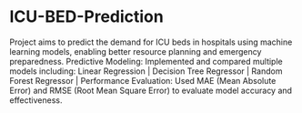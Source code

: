 # ICU-BED-Prediction
Project aims to predict the demand for ICU beds in hospitals using machine learning models, enabling better resource planning and emergency preparedness.
Predictive Modeling: Implemented and compared multiple models including:
Linear Regression | 
Decision Tree Regressor | 
Random Forest Regressor | 
Performance Evaluation: Used MAE (Mean Absolute Error) and RMSE (Root Mean Square Error) to evaluate model accuracy and effectiveness.
